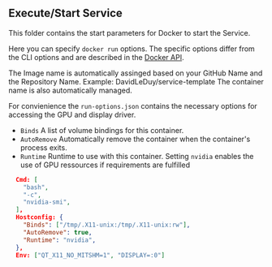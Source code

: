 ## Execute/Start Service

This folder contains the start parameters for Docker to start the Service.

Here you can specify `docker run` options. The specific options differ from the CLI options and are described in the [Docker API](https://docs.docker.com/engine/api/v1.41/#operation/ContainerCreate).

The Image name is automatically assinged based on your GitHub Name and the Repository Name. Example: DavidLeDuy/service-template
The container name is also automatically managed.

For convienience the `run-options.json` contains the necessary options for accessing the GPU and display driver.

- `Binds` A list of volume bindings for this container. 
- `AutoRemove` Automatically remove the container when the container's process exits.
- `Runtime` Runtime to use with this container. Setting `nvidia` enables the use of GPU ressources if requirements are fulfilled
```json
  Cmd: [
    "bash",
    "-c",
    "nvidia-smi",
  ],
  Hostconfig: {
    "Binds": ["/tmp/.X11-unix:/tmp/.X11-unix:rw"], 
    "AutoRemove": true, 
    "Runtime": "nvidia", 
  },
  Env: ["QT_X11_NO_MITSHM=1", "DISPLAY=:0"] 
```
